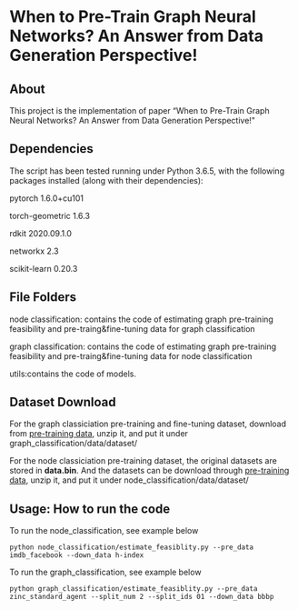 # When to Pre-Train Graph Neural Networks? An Answer from Data Generation Perspective!
## About

This project is the implementation of paper “When to Pre-Train Graph Neural Networks? An Answer from Data Generation Perspective!"

## Dependencies
The script has been tested running under Python 3.6.5, with the following packages installed (along with their dependencies):

pytorch                   1.6.0+cu101 

torch-geometric           1.6.3        

rdkit                     2020.09.1.0 

networkx                  2.3

scikit-learn              0.20.3 

## File Folders
node classification: contains the code of estimating graph pre-training feasibility and pre-traing&fine-tuning data for graph classification  

graph classification: contains the code of estimating graph pre-training feasibility and pre-traing&fine-tuning data for node classification  

utils:contains the code of models.

## Dataset Download
For the graph classiciation pre-training and fine-tuning dataset, download from [pre-training data](https://github.com/snap-stanford/pretrain-gnns#dataset-download), unzip it, and put it under graph_classification/data/dataset/

For the node classiciation pre-training dataset, the original datasets are stored in **data.bin**. And the datasets can be download through [pre-training data](https://drive.google.com/file/d/1kbOciSHXSOAFV7X1CuL_nm9_2sxKeDfU/view), unzip it, and put it under node_classification/data/dataset/

## Usage: How to run the code
To run the node_classification, see example below

`python node_classification/estimate_feasiblity.py --pre_data imdb_facebook --down_data h-index`

To run the graph_classification, see example below

`python graph_classification/estimate_feasiblity.py --pre_data zinc_standard_agent --split_num 2 --split_ids 01 --down_data bbbp `

